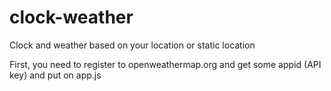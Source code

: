 # clock-weather
Clock and weather based on your location or static location

First, you need to register to openweathermap.org and get some appid (API key) and put on app.js

